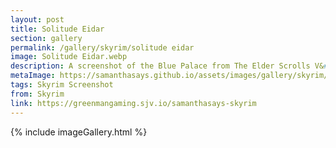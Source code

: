```yaml
---
layout: post
title: Solitude Eidar
section: gallery
permalink: /gallery/skyrim/solitude eidar
image: Solitude Eidar.webp
description: A screenshot of the Blue Palace from The Elder Scrolls V&#58; Skyrim, taken by Samantha Says.
metaImage: https://samanthasays.github.io/assets/images/gallery/skyrim/Solitude Eidar.webp
tags: Skyrim Screenshot
from: Skyrim
link: https://greenmangaming.sjv.io/samanthasays-skyrim
---
```

{% include imageGallery.html %}